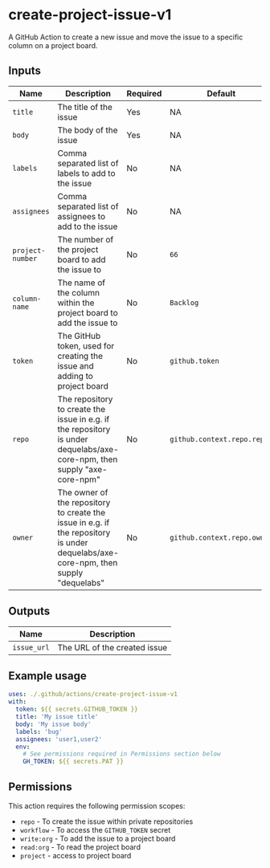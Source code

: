# create-project-issue-v1

A GitHub Action to create a new issue and move the issue to a specific column on a project board.

## Inputs

| Name             | Description                                                                                                                        | Required | Default                     |
| ---------------- | ---------------------------------------------------------------------------------------------------------------------------------- | -------- | --------------------------- |
| `title`          | The title of the issue                                                                                                             | Yes      | NA                          |
| `body`           | The body of the issue                                                                                                              | Yes      | NA                          |
| `labels`         | Comma separated list of labels to add to the issue                                                                                 | No       | NA                          |
| `assignees`      | Comma separated list of assignees to add to the issue                                                                              | No       | NA                          |
| `project-number` | The number of the project board to add the issue to                                                                                | No       | `66`                        |
| `column-name`    | The name of the column within the project board to add the issue to                                                                | No       | `Backlog`                   |
| `token`          | The GitHub token, used for creating the issue and adding to project board                                                          | No       | `github.token`              |
| `repo`           | The repository to create the issue in e.g. if the repository is under dequelabs/axe-core-npm, then supply "axe-core-npm"           | No       | `github.context.repo.repo`  |
| `owner`          | The owner of the repository to create the issue in e.g. if the repository is under dequelabs/axe-core-npm, then supply "dequelabs" | No       | `github.context.repo.owner` |

## Outputs

| Name        | Description                  |
| ----------- | ---------------------------- |
| `issue_url` | The URL of the created issue |

## Example usage

```yaml
uses: ./.github/actions/create-project-issue-v1
with:
  token: ${{ secrets.GITHUB_TOKEN }}
  title: 'My issue title'
  body: 'My issue body'
  labels: 'bug'
  assignees: 'user1,user2'
  env:
    # See permissions required in Permissions section below
    GH_TOKEN: ${{ secrets.PAT }}
```

## Permissions

This action requires the following permission scopes:

- `repo` - To create the issue within private repositories
- `workflow` - To access the `GITHUB_TOKEN` secret
- `write:org` - To add the issue to a project board
- `read:org` - To read the project board
- `project` - access to project board
